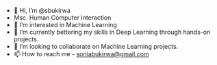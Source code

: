 - 👋 Hi, I’m @sbukirwa
- Msc. Human Computer Interaction
- 👀 I’m interested in Machine Learning
- 🌱 I’m currently bettering my skills in Deep Learning through hands-on projects.
- 💞️ I’m looking to collaborate on Machine Learning projects.
- 📫 How to reach me - soniabukirwa@gmail.com

<!---
sbukirwa/sbukirwa is a ✨ special ✨ repository because its `README.md` (this file) appears on your GitHub profile.
You can click the Preview link to take a look at your changes.
--->
